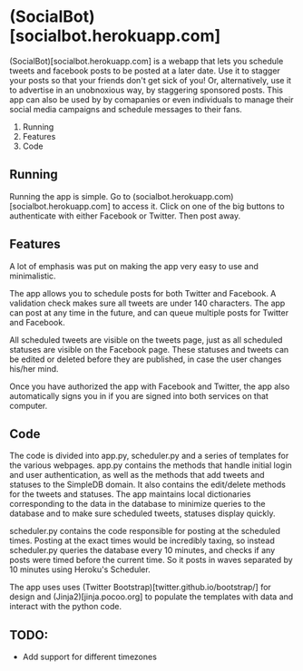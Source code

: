 # (SocialBot)[socialbot.herokuapp.com] #

(SocialBot)[socialbot.herokuapp.com] is a webapp that lets you schedule tweets and facebook posts to be posted
at a later date. Use it to stagger your posts so that your friends don't get
sick of you! Or, alternatively, use it to advertise in an unobnoxious way, by
staggering sponsored posts. This app can also be used by by comapanies or even individuals
to manage their social media campaigns and schedule messages to their fans.

1. Running
2. Features
3. Code

## Running ##
Running the app is simple. Go to (socialbot.herokuapp.com)[socialbot.herokuapp.com] to access it. Click on
one of the big buttons to authenticate with either Facebook or Twitter. Then post away.

## Features ##

A lot of emphasis was put on making the app very easy to use and minimalistic. 

The app allows you to schedule posts for both Twitter and Facebook. A validation
check makes sure all tweets are under 140 characters. The app can post at any time in
the future, and can queue multiple posts for Twitter and Facebook.

All scheduled tweets are visible on the tweets page, just as all scheduled statuses
are visible on the Facebook page. These statuses and tweets can be edited or deleted
before they are published, in case the user changes his/her mind.

Once you have authorized the app with Facebook and Twitter, the app also automatically
signs you in if you are signed into both services on that computer.

## Code ##
The code is divided into app.py, scheduler.py and a series of templates for the
various webpages. app.py contains the methods that handle initial login and user
authentication, as well as the methods that add tweets and statuses to the SimpleDB
domain. It also contains the edit/delete methods for the tweets and statuses. The app maintains 
local dictionaries corresponding to the data in the database to minimize queries to the 
database and to make sure scheduled tweets, statuses display quickly.

scheduler.py contains the code responsible for posting at the scheduled times. Posting
at the exact times would be incredibly taxing, so instead scheduler.py queries the
database every 10 minutes, and checks if any posts were timed before the current time.
So it posts in waves separated by 10 minutes using Heroku's Scheduler.

The app uses uses (Twitter Bootstrap)[twitter.github.io/bootstrap/‎] for design and (Jinja2)[jinja.pocoo.org] to populate the templates with data
and interact with the python code.

## TODO: ##
- Add support for different timezones
